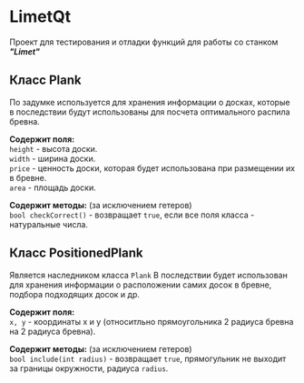 # LimetQt
Проект для тестирования и отладки функций для работы со станком ___"Limet"___
## Класс Plank
По задумке используется для хранения информации о досках, которые в последствии будут использованы для посчета оптимального распила бревна.

**Содержит поля:**   
``` height ``` - высота доски.  
``` width ``` - ширина доски.  
``` price ``` - ценность доски, которая будет использована при размещении их в бревне.  
``` area ``` - площадь доски.    

**Содержит методы:** (за исключением гетеров)  
```bool checkCorrect()``` - возвращает ```true```, если все поля класса - натуральные числа.  

## Класс PositionedPlank  
Является наследником класса ```Plank```
В последствии будет использован для хранения информации о расположении самих досок в бревне, подбора подходящих досок и др.  

**Содержит поля:**   
``` x, y ``` - координаты x и y (относитльно прямоугольника 2 радиуса бревна на 2 радиуса бревна). 

**Содержит методы:** (за исключением гетеров)  
```bool include(int radius)``` - возвращает ```true```, прямогульник не выходит за границы окружности, радиуса ```radius```. 
